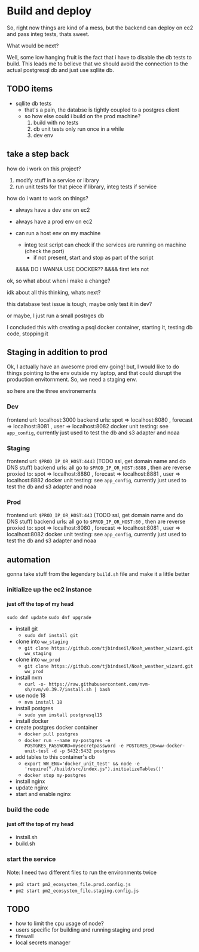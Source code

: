 # Build and deploy
So, right now things are kind of a mess, but the backend can deploy on ec2 and pass integ tests, thats sweet.

What would be next?

Well, some low hanging fruit is the fact that i have to disable the db tests to build. This leads me to believe that
we should avoid the connection to the actual postgresql db and just use sqllite db.

## TODO items
* sqllite db tests
  * that's a pain, the databse is tightly coupled to a postgres client
  * so how else could i build on the prod machine?
    1. build with no tests
    2. db unit tests only run once in a while
    3. dev env

## take a step back
how do i work on this project?

1. modify stuff in a service or library
2. run unit tests for that piece if library, integ tests if service

how do i want to work on things?

* always have a dev env on ec2
* always have a prod env on ec2
* can run a host env on my machine
  * integ test script can check if the services are running on machine (check the port)
    * if not present, start and stop as part of the script

  &&&& DO I WANNA USE DOCKER?? &&&&
  first lets not

ok, so what about when i make a change?

idk about all this thinking, whats next?

this database test issue is tough, maybe only test it in dev?

or maybe, I just run a small postrges db

I concluded this with creating a psql docker container,
starting it, testing db code, stopping it

## Staging in addition to prod
Ok, I actually have an awesome prod env going!
but, I would like to do things pointing to the env outside my
laptop, and that could disrupt the production envitornment. So,
we need a staging env.

so here are the three environements
### Dev
frontend url: localhost:3000
backend urls: spot => localhost:8080 , forecast => localhost:8081 , user => localhost:8082 
docker unit testing: see `app_config`, currently just used to test the db and s3 adapter and noaa

### Staging
frontend url: `$PROD_IP_OR_HOST:4443` (TODO ssl, get domain name and do DNS stuff)
backend urls: all go to `$PROD_IP_OR_HOST:8888` , then are reverse proxied to: spot => localhost:8880 , forecast => localhost:8881 , user => localhost:8882 
docker unit testing: see `app_config`, currently just used to test the db and s3 adapter and noaa

### Prod
frontend url: `$PROD_IP_OR_HOST:443` (TODO ssl, get domain name and do DNS stuff)
backend urls: all go to `$PROD_IP_OR_HOST:80` , then are reverse proxied to: spot => localhost:8080 , forecast => localhost:8081 , user => localhost:8082 
docker unit testing: see `app_config`, currently just used to test the db and s3 adapter and noaa

## automation
gonna take stuff from the legendary `build.sh` file and make it a little better

### initialize up the ec2 instance

#### just off the top of my head
`sudo dnf update`
`sudo dnf upgrade`
* install git
  * `sudo dnf install git`
* clone into `ww_staging`
  * `git clone https://github.com/tjbindseil/Noah_weather_wizard.git ww_staging`
* clone into `ww_prod`
  * `git clone https://github.com/tjbindseil/Noah_weather_wizard.git ww_prod`
* install nvm
  * `curl -o- https://raw.githubusercontent.com/nvm-sh/nvm/v0.39.7/install.sh | bash`
* use node 18
  * `nvm install 18`
* install postgres
  * `sudo yum install postgresql15`
* install docker
* create postgres docker container
  * `docker pull postgres`
  * `docker run --name my-postgres -e POSTGRES_PASSWORD=mysecretpassword -e POSTGRES_DB=ww-docker-unit-test -d -p 5432:5432 postgres`
* add tables to this container's db
  * `export WW_ENV='docker_unit_test' && node -e 'require("./build/src/index.js").initializeTables()'`
  * `docker stop my-postgres`
* install nginx
* update nginx
* start and enable nginx


### build the code

#### just off the top of my head
* install.sh
* build.sh

### start the service
Note: I need two different files to run the environments twice
* `pm2 start pm2_ecosystem_file.prod.config.js`
* `pm2 start pm2_ecosystem_file.staging.config.js`


## TODO
* how to limit the cpu usage of node?
* users specific for building and running staging and prod
* firewall
* local secrets manager
